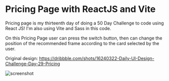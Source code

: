 ﻿# Pricing Page with ReactJS and Vite

Pricing page is my thirteenth day of doing a 50 Day Challenge to code using React JS! I'm also using Vite and Sass in this code.

On this Pricing Page user can press the switch button, then can change the position of the recommended frame according to the card selected by the user.

Original design: https://dribbble.com/shots/16240322-Daily-UI-Design-Challenge-Day-29-Pricing

![screenshot](https://github.com/auliaptru/fe_react_pricing/assets/102896996/59c30199-0185-497a-8ea0-00e818c03a5e)
